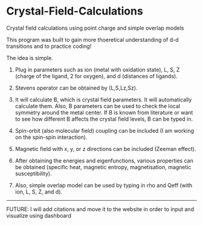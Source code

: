 # Crystal-Field-Calculations
Crystal field calculations using point charge and simple overlap models

This program was built to gain more thoeretical understanding of d-d transitions and to practice coding!

The idea is simple.

1. Plug in parameters such as ion (metal with oxidation state), L, S, Z (charge of the ligand, 2 for oxygen), and d (distances of ligands).

2. Stevens operator can be obtained by (L,S,Lz,Sz).

3. It will calculate B, which is crystal field parameters. It will automatically calculate them. Also, B parameters can be used to check the local symmetry around the metal center. If B is known from literature or want to see how different B affects the crystal field levels, B can be typed in.

4. Spin-orbit (also molecular field) coupling can be included (I am working on the spin-spin interaction).

5. Magnetic field with x, y, or z directions can be included (Zeeman effect).
 
5. After obtaining the energies and eigenfunctions, various properties can be obtained (specific heat, magnetic entropy, magnetisation, magnetic susceptibility). 

6. Also, simple overlap model can be used by typing in rho and Qeff (with ion, L, S, Z, and d).






_____________________________________________________________________________________________________________________


FUTURE:
I will add citations and move it to the website in order to input and visualize using dashboard
